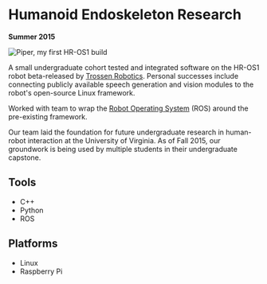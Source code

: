 # Humanoid Endoskeleton Research

**Summer 2015**

![Piper, my first HR-OS1 build](../blob/master/Piper-and-Me.jpg?raw=true)

A small undergraduate cohort tested and integrated software on the HR-OS1 robot beta-released by [Trossen Robotics](http://www.trossenrobotics.com/HR-OS1).  Personal successes include connecting publicly available speech generation and vision modules to the robot's open-source Linux framework.

Worked with team to wrap the [Robot Operating System](http://www.ros.org/) (ROS) around the pre-existing framework.

Our team laid the foundation for future undergraduate research in human-robot interaction at the University of Virginia.  As of Fall 2015, our groundwork is being used by multiple students in their undergraduate capstone.

## Tools
* C++
* Python
* ROS

## Platforms
* Linux
* Raspberry Pi

